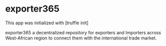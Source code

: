 exporter365
==================

This app was initialized with [truffle init]

exporter365 a decentralized repository for exporters and Importers across West-African region to connect them with the international trade market.

